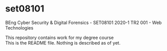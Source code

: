 # set08101
BEng Cyber Security & Digital Forensics - SET08101 2020-1 TR2 001 - Web Technologies
<html>
<p>This repository contains work for my degree course <br>
This is the README file. Nothing is described as of yet. </p>
</html>
